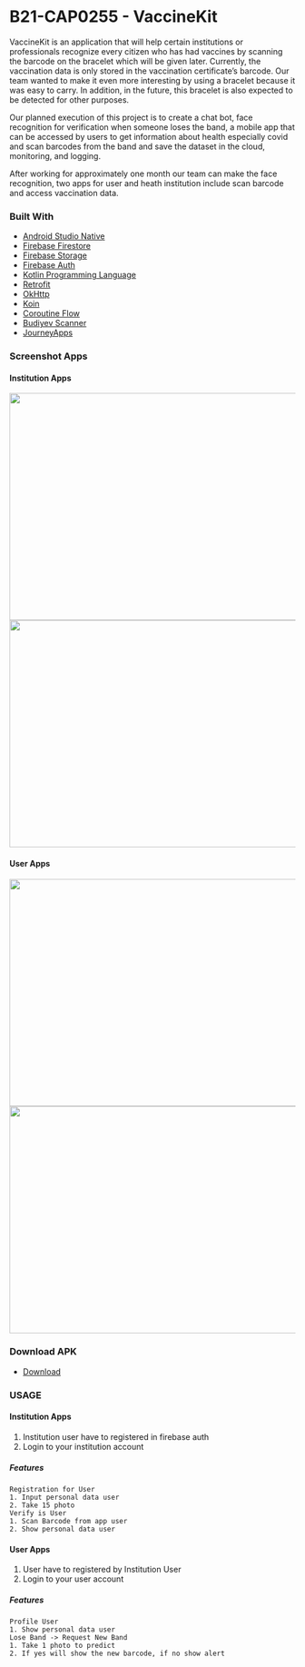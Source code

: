 # B21-CAP0255 - VaccineKit


VaccineKit is an application that will help certain institutions or professionals recognize every citizen who has had vaccines by scanning the barcode on the bracelet which will be given later. Currently, the vaccination data is only stored in the vaccination certificate’s barcode. Our team wanted to make it even more interesting by using a bracelet because it was easy to carry. In addition, in the future, this bracelet is also expected to be detected for other purposes. 
    
Our planned execution of this project is to create a chat bot, face recognition for verification when someone loses the band, a mobile app that can be accessed by users to get information about health especially covid and scan barcodes from the band and save the dataset in the cloud, monitoring, and logging. 

After working for approximately one month our team can make the face recognition, two apps for user and heath institution include scan barcode and access vaccination data.


### Built With

* [Android Studio Native](https://developer.android.com/studio)
* [Firebase Firestore](https://firebase.google.com/docs/firestore)
* [Firebase Storage](https://firebase.google.com/docs/storage)
* [Firebase Auth](https://firebase.google.com/docs/auth)
* [Kotlin Programming Language](https://kotlinlang.org/)
* [Retrofit](https://square.github.io/retrofit/)
* [OkHttp](https://square.github.io/okhttp/)
* [Koin](https://insert-koin.io/)
* [Coroutine Flow](https://kotlin.github.io/kotlinx.coroutines/kotlinx-coroutines-core/kotlinx.coroutines.flow/-flow/)
* [Budiyev Scanner](https://github.com/yuriy-budiyev/code-scanner)
* [JourneyApps](https://github.com/journeyapps/zxing-android-embedded)


### Screenshot Apps

#### Institution Apps

<img src="https://user-images.githubusercontent.com/57925757/121060173-7ee3ce00-c7ec-11eb-8fcc-cb7b19072edc.jpg" height="400" width="650" >

<img src="https://user-images.githubusercontent.com/57925757/121060177-8014fb00-c7ec-11eb-8b5d-6d5d6d33aa4f.jpg" height="400" width="650" >


#### User Apps

<img src="https://user-images.githubusercontent.com/57925757/121058264-58bd2e80-c7ea-11eb-83c9-c10fda6513f1.jpg" height="400" width="650" >

<img src="https://user-images.githubusercontent.com/57925757/121058258-565ad480-c7ea-11eb-8e3a-ea41491c328f.jpg" height="400" width="650" >

### Download APK
* [Download](https://drive.google.com/drive/folders/1bfGIWFpcsKC_y2QvJlkXJYKZh5C6Ac_a?usp=sharing)

<!-- GETTING STARTED -->
### USAGE
#### Institution Apps
1. Institution user have to registered in firebase auth
2. Login to your institution account
##### Features
    Registration for User
    1. Input personal data user
    2. Take 15 photo
    Verify is User
    1. Scan Barcode from app user
    2. Show personal data user

#### User Apps
1. User have to registered by Institution User
2. Login to your user account
##### Features
    Profile User
    1. Show personal data user
    Lose Band -> Request New Band
    1. Take 1 photo to predict
    2. If yes will show the new barcode, if no show alert
